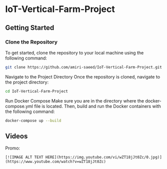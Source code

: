 # IoT-Vertical-Farm-Project

## Getting Started

### Clone the Repository

To get started, clone the repository to your local machine using the following command:

```bash
git clone https://github.com/amiri-saeed/IoT-Vertical-Farm-Project.git
```

Navigate to the Project Directory
Once the repository is cloned, navigate to the project directory:
```bash
cd IoT-Vertical-Farm-Project
```

Run Docker Compose
Make sure you are in the directory where the docker-compose.yml file is located. Then, build and run the Docker containers with the following command:
```bash
docker-compose up --build
```

## Videos

Promo:

```
[![IMAGE ALT TEXT HERE](https://img.youtube.com/vi/wZT18jJt0Zc/0.jpg)](https://www.youtube.com/watch?v=wZT18jJt0Zc)
```
